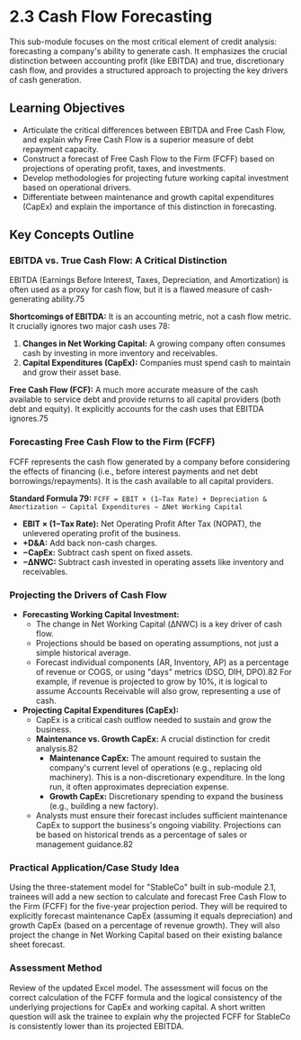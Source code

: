 # 2.3 Cash Flow Forecasting

This sub-module focuses on the most critical element of credit analysis: forecasting a company's ability to generate cash. It emphasizes the crucial distinction between accounting profit (like EBITDA) and true, discretionary cash flow, and provides a structured approach to projecting the key drivers of cash generation.

## Learning Objectives

- Articulate the critical differences between EBITDA and Free Cash Flow, and explain why Free Cash Flow is a superior measure of debt repayment capacity.
- Construct a forecast of Free Cash Flow to the Firm (FCFF) based on projections of operating profit, taxes, and investments.
- Develop methodologies for projecting future working capital investment based on operational drivers.
- Differentiate between maintenance and growth capital expenditures (CapEx) and explain the importance of this distinction in forecasting.

## Key Concepts Outline

### EBITDA vs. True Cash Flow: A Critical Distinction
EBITDA (Earnings Before Interest, Taxes, Depreciation, and Amortization) is often used as a proxy for cash flow, but it is a flawed measure of cash-generating ability.75

**Shortcomings of EBITDA:** It is an accounting metric, not a cash flow metric. It crucially ignores two major cash uses 78:
1.  **Changes in Net Working Capital:** A growing company often consumes cash by investing in more inventory and receivables.
2.  **Capital Expenditures (CapEx):** Companies must spend cash to maintain and grow their asset base.

**Free Cash Flow (FCF):** A much more accurate measure of the cash available to service debt and provide returns to all capital providers (both debt and equity). It explicitly accounts for the cash uses that EBITDA ignores.75

### Forecasting Free Cash Flow to the Firm (FCFF)
FCFF represents the cash flow generated by a company before considering the effects of financing (i.e., before interest payments and net debt borrowings/repayments). It is the cash available to all capital providers.

**Standard Formula 79:**
`FCFF = EBIT × (1−Tax Rate) + Depreciation & Amortization − Capital Expenditures − ΔNet Working Capital`

- **EBIT × (1−Tax Rate):** Net Operating Profit After Tax (NOPAT), the unlevered operating profit of the business.
- **+D&A:** Add back non-cash charges.
- **−CapEx:** Subtract cash spent on fixed assets.
- **−ΔNWC:** Subtract cash invested in operating assets like inventory and receivables.

### Projecting the Drivers of Cash Flow
- **Forecasting Working Capital Investment:**
  - The change in Net Working Capital (ΔNWC) is a key driver of cash flow.
  - Projections should be based on operating assumptions, not just a simple historical average.
  - Forecast individual components (AR, Inventory, AP) as a percentage of revenue or COGS, or using "days" metrics (DSO, DIH, DPO).82 For example, if revenue is projected to grow by 10%, it is logical to assume Accounts Receivable will also grow, representing a use of cash.
- **Projecting Capital Expenditures (CapEx):**
  - CapEx is a critical cash outflow needed to sustain and grow the business.
  - **Maintenance vs. Growth CapEx:** A crucial distinction for credit analysis.82
    - **Maintenance CapEx:** The amount required to sustain the company's current level of operations (e.g., replacing old machinery). This is a non-discretionary expenditure. In the long run, it often approximates depreciation expense.
    - **Growth CapEx:** Discretionary spending to expand the business (e.g., building a new factory).
  - Analysts must ensure their forecast includes sufficient maintenance CapEx to support the business's ongoing viability. Projections can be based on historical trends as a percentage of sales or management guidance.82

### Practical Application/Case Study Idea

Using the three-statement model for "StableCo" built in sub-module 2.1, trainees will add a new section to calculate and forecast Free Cash Flow to the Firm (FCFF) for the five-year projection period. They will be required to explicitly forecast maintenance CapEx (assuming it equals depreciation) and growth CapEx (based on a percentage of revenue growth). They will also project the change in Net Working Capital based on their existing balance sheet forecast.

### Assessment Method

Review of the updated Excel model. The assessment will focus on the correct calculation of the FCFF formula and the logical consistency of the underlying projections for CapEx and working capital. A short written question will ask the trainee to explain why the projected FCFF for StableCo is consistently lower than its projected EBITDA.
